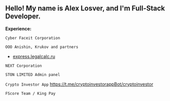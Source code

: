 ## Hello! My name is Alex Losver, and I'm Full-Stack Developer.

**Experience:**
    
```Cyber Faceit Corporation```

```ООО Anishin, Krukov and partners```

- [express.legalcalc.ru](https://express.legalcalc.ru/)


```NEXT Corporation```

```STON LIMITED Admin panel```

```Crypto Investor App```
https://t.me/cryptoinvestorappBot/cryptoinvestor

```FScore Team / King Pay```


